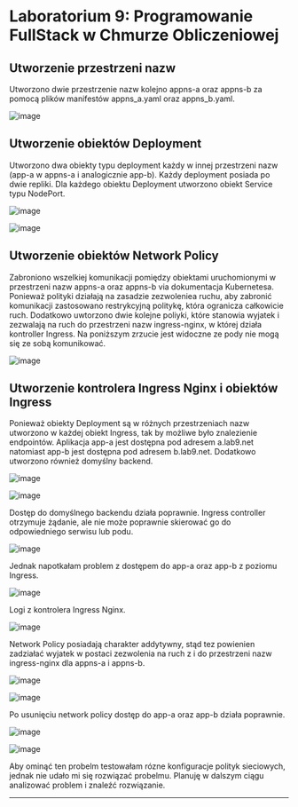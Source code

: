 # Laboratorium 9: Programowanie FullStack w Chmurze Obliczeniowej 

## Utworzenie przestrzeni nazw
Utworzono dwie przestrzenie nazw kolejno appns-a oraz appns-b za pomocą plików manifestów appns_a.yaml oraz appns_b.yaml. 

![image](https://github.com/user-attachments/assets/c195603c-36c8-48d0-acbe-841071416118)

## Utworzenie obiektów Deployment
Utworzono dwa obiekty typu deployment każdy w innej przestrzeni nazw (app-a w appns-a i analogicznie app-b). Każdy deployment posiada po dwie repliki. Dla każdego obiektu Deployment utworzono obiekt Service typu NodePort.

![image](https://github.com/user-attachments/assets/0e0a4798-26d9-463e-be83-919ce2aa547c)

![image](https://github.com/user-attachments/assets/fe7ca51d-2eb2-4c2d-88b7-583375cdf72a)

## Utworzenie obiektów Network Policy
Zabroniono wszelkiej komunikacji pomiędzy obiektami uruchomionymi w przestrzeni nazw appns-a oraz appns-b via dokumentacja Kubernetesa. Ponieważ polityki działają na zasadzie zezwoleniea ruchu, aby zabronić komunikacji zastosowano restrykcyjną politykę, która ogranicza całkowicie ruch. Dodatkowo uwtorzono dwie kolejne poliyki, które stanowia wyjatek i zezwalają na ruch do przestrzeni nazw ingress-nginx, w której działa kontroller Ingress. Na poniższym zrzucie jest widoczne ze pody nie mogą się ze sobą komunikować.

![image](https://github.com/user-attachments/assets/036440ab-4cfd-47c3-8582-213f57abe691)

## Utworzenie kontrolera Ingress Nginx i obiektów Ingress
Ponieważ obiekty Deployment są w różnych przestrzeniach nazw utworzono w każdej obiekt Ingress, tak by możliwe było znalezienie endpointów. Aplikacja app-a jest dostępna pod adresem a.lab9.net
natomiast app-b jest dostępna pod adresem b.lab9.net. Dodatkowo utworzono również domyślny backend.

![image](https://github.com/user-attachments/assets/4db68b06-bd65-49d7-b636-7adceb58a81f)

![image](https://github.com/user-attachments/assets/d97d56de-8515-4db9-8247-1f816af530c1)

Dostęp do domyślnego backendu działa poprawnie. Ingress controller otrzymuje żądanie, ale nie może poprawnie skierować go do odpowiedniego serwisu lub podu.

![image](https://github.com/user-attachments/assets/2a93da27-2032-4434-ac5d-f96bb13b1980)

Jednak napotkałam problem z dostępem do app-a oraz app-b z poziomu Ingress.

![image](https://github.com/user-attachments/assets/b2eb5f66-21c3-404c-8ec4-0240ee8ebd86)

Logi z kontrolera Ingress Nginx.

![image](https://github.com/user-attachments/assets/3fb1c769-78a2-451d-a486-1a1096a3b5ca)

Network Policy posiadają charakter addytywny, stąd tez powienien zadziałać wyjatek w postaci zezwolenia na ruch z i do przestrzeni nazw ingress-nginx dla appns-a i appns-b. 

![image](https://github.com/user-attachments/assets/1c28127e-bcbd-4e6a-8337-60cf12a377a3)

![image](https://github.com/user-attachments/assets/3890e7b3-e84b-489a-98d7-90811f20c413)

Po usunięciu network policy dostęp do app-a oraz app-b działa poprawnie.

![image](https://github.com/user-attachments/assets/762664d0-89a2-49bd-86cd-229e96ced6e7)

![image](https://github.com/user-attachments/assets/7c665322-b6b1-4f38-8483-72b3fd977c37)

Aby ominąć ten probelm testowałam rózne konfiguracje polityk sieciowych, jednak nie udało mi się rozwiązać probelmu. Planuję w dalszym ciągu analizować problem i znaleźć rozwiązanie.

<hr>







